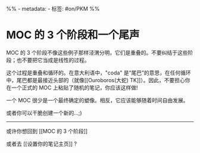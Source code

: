 %% - metadata:
	- 标签: #on/PKM %%
# MOC 的 3 个阶段和一个尾声
MOC 的 3 个阶段不像这些例子那样泾渭分明，它们是重叠的。不要纠结于这些阶段；也不要把它当成是线性的过程。

这个过程是重叠和循环的。在意大利语中，"coda" 是“尾巴”的意思，在任何循环中，尾巴都是最接近头部的（就像[[Ouroboros(大蛇) TK]]）。因此，不要担心你在一个正式的 MOC 上粘贴了随机的笔记，你应该这样做!

一个 MOC 很少是一个最终确定的塑像。相反，它应该能够随着时间自由发展。

或者你可以干脆创建一个新的...;)

---
或许你想回到 [[MOC 的 3 个阶段]]

或者去 [[设置你的笔记主页]] ?